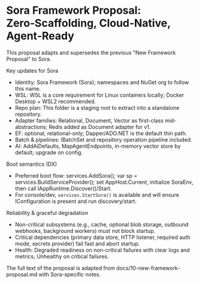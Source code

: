 # Sora Framework Proposal: Zero‑Scaffolding, Cloud‑Native, Agent‑Ready

This proposal adapts and supersedes the previous "New Framework Proposal" to Sora.

Key updates for Sora
- Identity: Sora Framework (Sora); namespaces and NuGet org to follow this name.
- WSL: WSL is a core requirement for Linux containers locally; Docker Desktop + WSL2 recommended.
- Repo plan: This folder is a staging root to extract into a standalone repository.
- Adapter families: Relational, Document, Vector as first-class mid-abstractions; Redis added as Document adapter for v1.
- EF: optional, relational-only; Dapper/ADO.NET is the default thin path.
- Batch & pipelines: IBatchSet and repository operation pipeline included.
- AI: AddAiDefaults, MapAgentEndpoints, in-memory vector store by default; upgrade on config.

Boot semantics (DX)
- Preferred boot flow: services.AddSora(); var sp = services.BuildServiceProvider(); set AppHost.Current, initialize SoraEnv, then call IAppRuntime.Discover()/Start.
- For console/dev, `services.StartSora()` is available and will ensure IConfiguration is present and run discovery/start.

Reliability & graceful degradation
- Non-critical subsystems (e.g., cache, optional blob storage, outbound webhooks, background workers) must not block startup.
- Critical dependencies (primary data store, HTTP listener, required auth mode, secrets provider) fail fast and abort startup.
- Health: Degraded readiness on non-critical failures with clear logs and metrics; Unhealthy on critical failures.

The full text of the proposal is adapted from docs/10-new-framework-proposal.md with Sora-specific notes.
